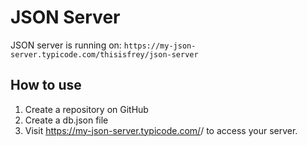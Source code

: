 # JSON Server

JSON server is running on:
`https://my-json-server.typicode.com/thisisfrey/json-server`

## How to use

1. Create a repository on GitHub
2. Create a db.json file
3. Visit https://my-json-server.typicode.com/<your-username>/<your-repo> to access your server.
